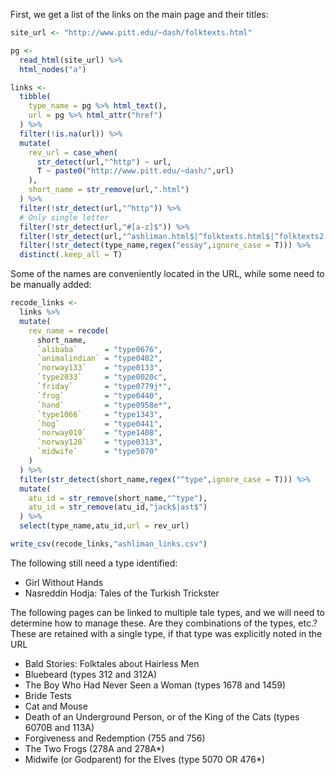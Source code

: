 First, we get a list of the links on the main page and their titles:

``` r
site_url <- "http://www.pitt.edu/~dash/folktexts.html"

pg <-
  read_html(site_url) %>%
  html_nodes("a") 

links <- 
  tibble(
    type_name = pg %>% html_text(),
    url = pg %>% html_attr("href")
  ) %>%
  filter(!is.na(url)) %>%
  mutate(
    rev_url = case_when(
      str_detect(url,"^http") ~ url,
      T ~ paste0("http://www.pitt.edu/~dash/",url)
    ),
    short_name = str_remove(url,".html")
  ) %>%
  filter(!str_detect(url,"^http")) %>%
  # Only single letter
  filter(!str_detect(url,"#[a-z]$")) %>%
  filter(!str_detect(url,"^ashliman.html$|^folktexts.html$|^folktexts2.html$|^folklinks.html$")) %>%
  filter(!str_detect(type_name,regex("essay",ignore_case = T))) %>%
  distinct(.keep_all = T)
```

Some of the names are conveniently located in the URL, while some need
to be manually added:

``` r
recode_links <-
  links %>%
  mutate(
    rev_name = recode(
      short_name,
      `alibaba`      = "type0676",
      `animalindian` = "type0402",
      `norway133`    = "type0133",
      `type2033`     = "type0020c",
      `friday`       = "type0779j*",
      `frog`         = "type0440",
      `hand`         = "type0958e*",
      `type1066`     = "type1343",
      `hog`          = "type0441",
      `norway010`    = "type1408",
      `norway120`    = "type0313",
      `midwife`      = "type5070"
    )
  ) %>%
  filter(str_detect(short_name,regex("^type",ignore_case = T))) %>%
  mutate(
    atu_id = str_remove(short_name,"^type"),
    atu_id = str_remove(atu_id,"jack$|ast$")
  ) %>%
  select(type_name,atu_id,url = rev_url)

write_csv(recode_links,"ashliman_links.csv")
```

The following still need a type identified:

  - Girl Without Hands
  - Nasreddin Hodja: Tales of the Turkish Trickster

The following pages can be linked to multiple tale types, and we will
need to determine how to manage these. Are they combinations of the
types, etc.? These are retained with a single type, if that type was
explicitly noted in the URL

  - Bald Stories: Folktales about Hairless Men
  - Bluebeard (types 312 and 312A)
  - The Boy Who Had Never Seen a Woman (types 1678 and 1459)
  - Bride Tests
  - Cat and Mouse
  - Death of an Underground Person, or of the King of the Cats (types
    6070B and 113A)
  - Forgiveness and Redemption (755 and 756)
  - The Two Frogs (278A and 278A\*)
  - Midwife (or Godparent) for the Elves (type 5070 OR 476\*)
